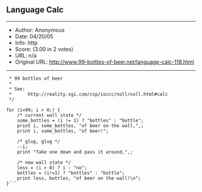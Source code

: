 
## Language Calc ##
---
- Author: Anonymous
- Date: 04/20/05
- Info: http
- Score:  (3.00 in 2 votes)
- URL: n/a
- Original URL: http://www.99-bottles-of-beer.net/language-calc-118.html
---

```/*
 * 99 bottles of beer
 *
 * See:
 *      http://reality.sgi.com/csp/ioccc/noll/noll.html#calc
 */

for (i=99; i > 0;) {
    /* current wall state */
    some_bottles = (i != 1) ? "bottles" : "bottle";
    print i, some_bottles, "of beer on the wall,",;
    print i, some_bottles, "of beer!";

    /* glug, glug */
    --i;
    print "Take one down and pass it around,",;

    /* new wall state */
    less = (i > 0) ? i : "no";
    bottles = (i!=1) ? "bottles" : "bottle";
    print less, bottles, "of beer on the wall!\n";
}```